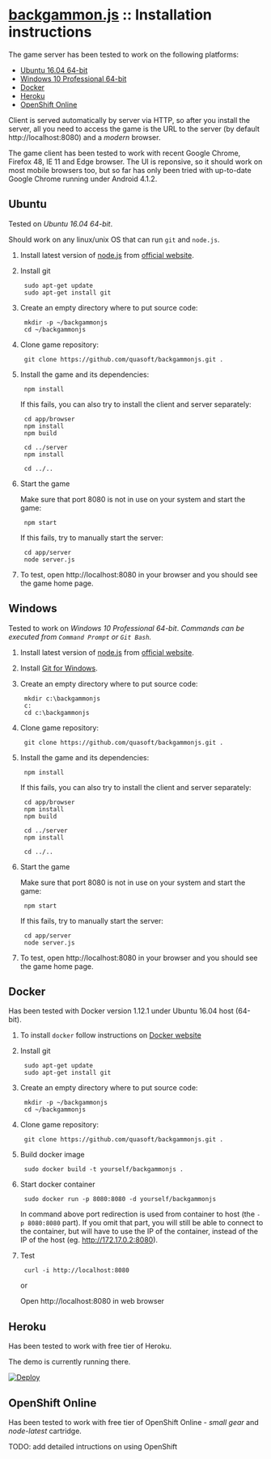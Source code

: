 # [backgammon.js](../README.md) :: Installation instructions

The game server has been tested to work on the following platforms:

- [Ubuntu 16.04 64-bit](#ubuntu)
- [Windows 10 Professional 64-bit](#windows)
- [Docker](#docker)
- [Heroku](#heroku)
- [OpenShift Online](#openshift-online)

Client is served automatically by server via HTTP, so after you install the server, all you need to access the game is the URL to the server (by default http://localhost:8080) and a *modern* browser.

The game client has been tested to work with recent Google Chrome, Firefox 48, IE 11 and Edge browser.
The UI is reponsive, so it should work on most mobile browsers too, but so far has only been tried with up-to-date Google Chrome running under Android 4.1.2.

## Ubuntu

Tested on *Ubuntu 16.04 64-bit*.

Should work on any linux/unix OS that can run `git` and `node.js`.

1. Install latest version of [node.js](https://nodejs.org/en/download/current/) from [official website](https://nodejs.org).

2. Install git

        sudo apt-get update
        sudo apt-get install git
       
4. Create an empty directory where to put source code:

        mkdir -p ~/backgammonjs
        cd ~/backgammonjs

3. Clone game repository:

        git clone https://github.com/quasoft/backgammonjs.git .

4. Install the game and its dependencies:

        npm install
       
   If this fails, you can also try to install the client and server separately:
   
        cd app/browser
        npm install
        npm build
       
        cd ../server
        npm install
       
        cd ../..
    
5. Start the game

   Make sure that port 8080 is not in use on your system and start the game:
    
        npm start

   If this fails, try to manually start the server:
   
        cd app/server
        node server.js
    
6. To test, open http://localhost:8080 in your browser and you should see the game home page.

## Windows

Tested to work on *Windows 10 Professional 64-bit*.
*Commands can be executed from `Command Prompt` or `Git Bash`.*

1. Install latest version of [node.js](https://nodejs.org/dist/v6.6.0/node-v6.6.0-x64.msi) from [official website](https://nodejs.org).
2. Install [Git for Windows](https://git-scm.com/download/win).
4. Create an empty directory where to put source code:

        mkdir c:\backgammonjs
        c:
        cd c:\backgammonjs

3. Clone game repository:

        git clone https://github.com/quasoft/backgammonjs.git .

4. Install the game and its dependencies:

        npm install

   If this fails, you can also try to install the client and server separately:

        cd app/browser
        npm install
        npm build
       
        cd ../server
        npm install
       
        cd ../..

5. Start the game

   Make sure that port 8080 is not in use on your system and start the game:
    
        npm start

   If this fails, try to manually start the server:

        cd app/server
        node server.js
    
6. To test, open http://localhost:8080 in your browser and you should see the game home page.
  
## Docker

Has been tested with Docker version 1.12.1 under Ubuntu 16.04 host (64-bit).

1. To install `docker` follow instructions on [Docker website](https://www.docker.com/products/overview#/install_the_platform)

2. Install git

        sudo apt-get update
        sudo apt-get install git

3. Create an empty directory where to put source code:

        mkdir -p ~/backgammonjs
        cd ~/backgammonjs

4. Clone game repository:

        git clone https://github.com/quasoft/backgammonjs.git .

5. Build docker image

        sudo docker build -t yourself/backgammonjs .

6. Start docker container

        sudo docker run -p 8080:8080 -d yourself/backgammonjs
       
   In command above port redirection is used from container to host (the `-p 8080:8080` part).
   If you omit that part, you will still be able to connect to the container, but will have to use the IP of the container, instead of the IP of the host (eg. http://172.17.0.2:8080).

7. Test

        curl -i http://localhost:8080
       
   or
   
   Open http://localhost:8080 in web browser

## Heroku

Has been tested to work with free tier of Heroku.

The demo is currently running there.

[![Deploy](https://www.herokucdn.com/deploy/button.svg)](https://heroku.com/deploy?template=https://github.com/quasoft/backgammonjs/tree/heroku)

## OpenShift Online

Has been tested to work with free tier of OpenShift Online - *small gear* and *node-latest* cartridge.

TODO: add detailed intructions on using OpenShift
